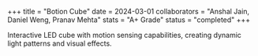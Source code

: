 +++
title = "Botion Cube"
date = 2024-03-01
collaborators = "Anshal Jain, Daniel Weng, Pranav Mehta"
stats = "A+ Grade"
status = "completed"
+++

Interactive LED cube with motion sensing capabilities, creating dynamic light patterns and visual effects.